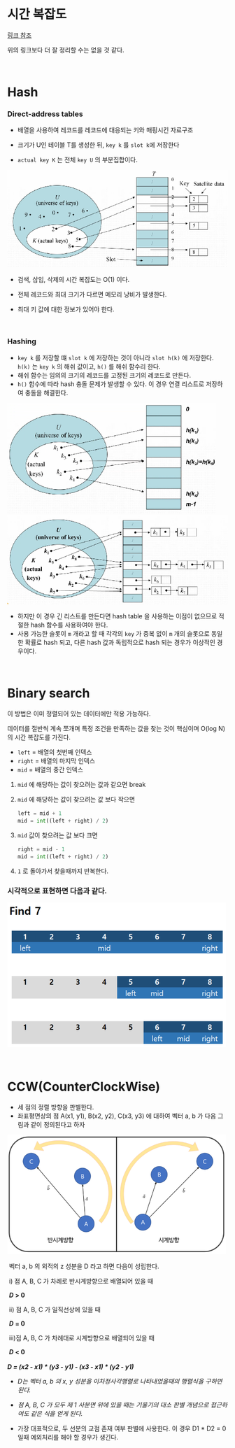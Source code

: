 # 시간 복잡도

[링크 참조](https://blog.chulgil.me/algorithm/)

위의 링크보다 더 잘 정리할 수는 없을 것 같다.  

<br>

# Hash

### Direct-address tables

* 배열을 사용하여 레코드를 레코드에 대응되는 키와 매핑시킨 자료구조

* 크기가 U인 테이블 T를 생성한 뒤, `key k` 를 `slot k`에 저장한다
* `actual key K` 는 전체 `key U` 의 부분집합이다.

<img src="./Algorithm/Direct_address_tables.png" alt="figure" style="zoom: 80%;" />

* 검색, 삽입, 삭제의 시간 복잡도는 O(1) 이다.
* 전체 레코드와 최대 크기가 다르면 메모리 낭비가 발생한다.
* 최대 키 값에 대한 정보가 있어야 한다.

  <br>

###  Hashing

* `key k` 를 저장할 떄 `slot k` 에 저장하는 것이 아니라 `slot h(k)` 에 저장한다. `h(k)` 는 `key k` 의 해쉬 값이고, `h()` 를 해쉬 함수리 한다.
* 해쉬 함수는 임의의 크기의 레코드를 고정된 크기의 레코드로 만든다.
* `h()` 함수에 따라 hash 충돌 문제가 발생할 수 있다. 이 경우 연결 리스트로 저장하여 충돌을 해결한다.

<img src="./Algorithm/Hashing.png" alt="figure" style="zoom: 80%;" />

<img src="./Algorithm/Hashing_list.png" alt="figure" style="zoom: 80%;" />

* 하지만 이 경우 긴 리스트를 만든다면 hash table 을 사용하는 이점이 없으므로 적절한 hash 함수를 사용하여야 한다.
* 사용 가능한 슬롯이 `m` 개라고 할 때 각각의 `key` 가 중복 없이 `m` 개의 슬롯으로 동일한 확률로 hash 되고, 다른 hash 값과 독립적으로 hash 되는 경우가 이상적인 경우이다.

<br>

# Binary search

이 방법은 이미 정렬되어 있는 데이터에만 적용 가능하다.  

데이터를 절반씩 계속 쪼개며 특정 조건을 만족하는 값을 찾는 것이 핵심이며 O(log N)의 시간 복잡도를 가진다.

* `left` = 배열의 첫번째 인덱스  
* `right` = 배열의 마지막 인덱스  
* `mid` = 배열의 중간 인덱스  

1. `mid` 에 해당하는 값이 찾으려는 값과 같으면 break  

2. `mid` 에 해당하는 값이 찾으려는 값 보다 작으면  

   ```python
   left = mid + 1
   mid = int((left + right) / 2)
   ```

3. `mid` 값이 찾으려는 값 보다 크면  

   ```python
   right = mid - 1
   mid = int((left + right) / 2)
   ```

4. `1` 로 돌아가서 찾을때까지 반복한다.  

   

### 시각적으로 표현하면 다음과 같다.  

![BinarySearch](./Algorithm/BinarySearch.PNG)



<Br>

# CCW(CounterClockWise)

* 세 점의 정렬 방향을 판별한다.  
*  좌표평면상의 점 A(x1, y1), B(x2, y2), C(x3, y3) 에 대하여 벡터 a, b 가 다음 그림과 같이 정의된다고 하자  

  

![CCW1](./Algorithm/CCW1.PNG)



​	벡터 a, b 의 외적의 z 성분을 D 라고 하면 다음이 성립한다.  

​		i) 점 A, B, C 가 차례로 반시계방향으로 배열되어 있을 때  

​			__*D*__ **> 0**  

​		ii) 점 A, B, C 가 일직선상에 있을 때   

​			__*D*__ **= 0**  

​		iii)점 A, B, C 가 차례대로 시계방향으로 배열되어 있을 때    

​			__*D*__ **< 0**  
​	
​	___D = (x2 - x1) * (y3 - y1) - (x3 - x1) * (y2 - y1)___  

* _D는 벡터 a, b 의 x, y 성분을 이차정사각행렬로 나타내었을때의 행렬식을 구하면 된다._
* _점 A, B, C 가 모두 제 1 사분면 위에 있을 때는 기울기의 대소 판별 개념으로 접근하여도 같은 식을 얻게 된다._  



* 가장 대표적으로, 두 선분의 교점 존재 여부 판별에 사용한다. 이 경우 D1 * D2  = 0 일때 예외처리를 해야 할 경우가 생긴다.
